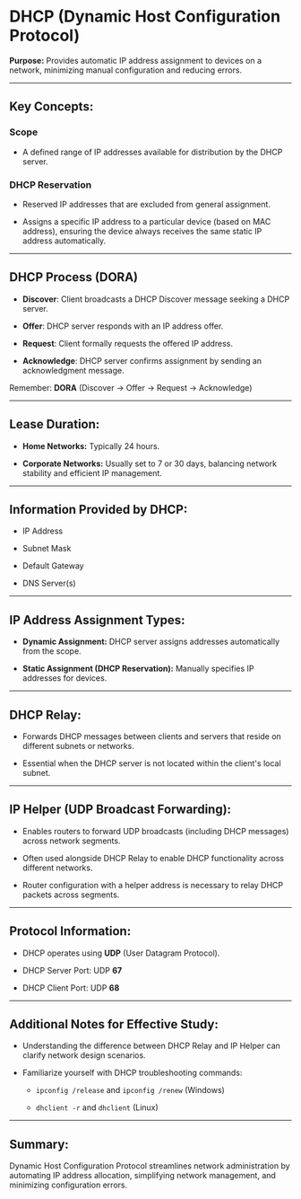 # DHCP (Dynamic Host Configuration Protocol)

**Purpose:** Provides automatic IP address assignment to devices on a network, minimizing manual configuration and reducing errors.

---

## Key Concepts:

### Scope

- A defined range of IP addresses available for distribution by the DHCP server.
    

### DHCP Reservation

- Reserved IP addresses that are excluded from general assignment.
    
- Assigns a specific IP address to a particular device (based on MAC address), ensuring the device always receives the same static IP address automatically.
    

---

## DHCP Process (DORA)

- **Discover**: Client broadcasts a DHCP Discover message seeking a DHCP server.
    
- **Offer**: DHCP server responds with an IP address offer.
    
- **Request**: Client formally requests the offered IP address.
    
- **Acknowledge**: DHCP server confirms assignment by sending an acknowledgment message.
    

Remember: **DORA** (Discover → Offer → Request → Acknowledge)

---

## Lease Duration:

- **Home Networks:** Typically 24 hours.
    
- **Corporate Networks:** Usually set to 7 or 30 days, balancing network stability and efficient IP management.
    

---

## Information Provided by DHCP:

- IP Address
    
- Subnet Mask
    
- Default Gateway
    
- DNS Server(s)
    

---

## IP Address Assignment Types:

- **Dynamic Assignment:** DHCP server assigns addresses automatically from the scope.
    
- **Static Assignment (DHCP Reservation):** Manually specifies IP addresses for devices.
    

---

## DHCP Relay:

- Forwards DHCP messages between clients and servers that reside on different subnets or networks.
    
- Essential when the DHCP server is not located within the client's local subnet.
    

---

## IP Helper (UDP Broadcast Forwarding):

- Enables routers to forward UDP broadcasts (including DHCP messages) across network segments.
    
- Often used alongside DHCP Relay to enable DHCP functionality across different networks.
    
- Router configuration with a helper address is necessary to relay DHCP packets across segments.
    

---

## Protocol Information:

- DHCP operates using **UDP** (User Datagram Protocol).
    
- DHCP Server Port: UDP **67**
    
- DHCP Client Port: UDP **68**
    

---

## Additional Notes for Effective Study:

- Understanding the difference between DHCP Relay and IP Helper can clarify network design scenarios.
    
- Familiarize yourself with DHCP troubleshooting commands:
    
    - `ipconfig /release` and `ipconfig /renew` (Windows)
        
    - `dhclient -r` and `dhclient` (Linux)
        

---

## Summary:

Dynamic Host Configuration Protocol streamlines network administration by automating IP address allocation, simplifying network management, and minimizing configuration errors.